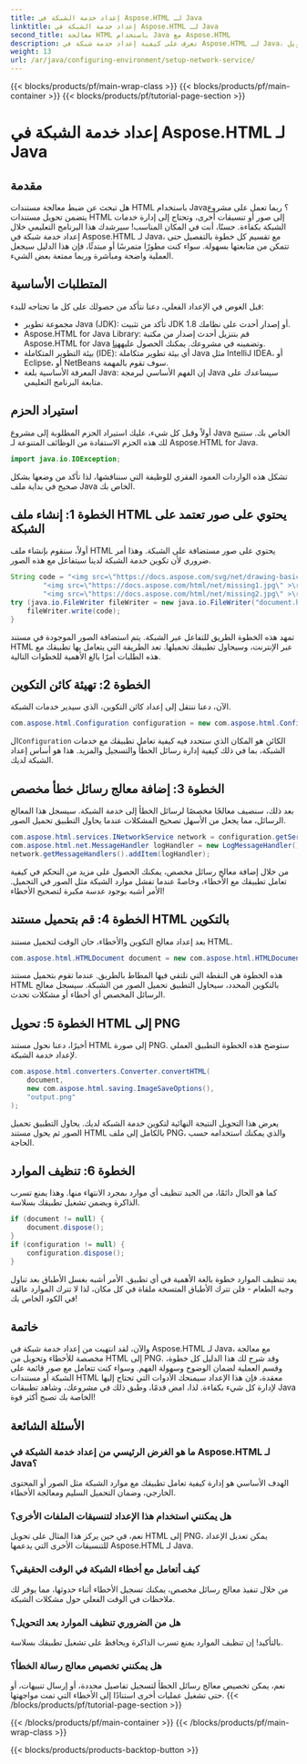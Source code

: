 ```yaml
---
title: إعداد خدمة الشبكة في Aspose.HTML لـ Java
linktitle: إعداد خدمة الشبكة في Aspose.HTML لـ Java
second_title: معالجة HTML باستخدام Java مع Aspose.HTML
description: تعرف على كيفية إعداد خدمة شبكة في Aspose.HTML لـ Java، وإدارة موارد الشبكة، وتحويل HTML إلى PNG باستخدام معالجة الأخطاء المخصصة.
weight: 13
url: /ar/java/configuring-environment/setup-network-service/
---
```


{{< blocks/products/pf/main-wrap-class >}}
{{< blocks/products/pf/main-container >}}
{{< blocks/products/pf/tutorial-page-section >}}

# إعداد خدمة الشبكة في Aspose.HTML لـ Java

## مقدمة
هل تبحث عن ضبط معالجة مستندات HTML باستخدام Java؟ ربما تعمل على مشروع يتضمن تحويل مستندات HTML إلى صور أو تنسيقات أخرى، وتحتاج إلى إدارة خدمات الشبكة بكفاءة. حسنًا، أنت في المكان المناسب! سيرشدك هذا البرنامج التعليمي خلال إعداد خدمة شبكة في Aspose.HTML لـ Java، مع تقسيم كل خطوة بالتفصيل حتى تتمكن من متابعتها بسهولة. سواء كنت مطورًا متمرسًا أو مبتدئًا، فإن هذا الدليل سيجعل العملية واضحة ومباشرة وربما ممتعة بعض الشيء.
## المتطلبات الأساسية
قبل الغوص في الإعداد الفعلي، دعنا نتأكد من حصولك على كل ما تحتاجه للبدء:
- مجموعة تطوير Java (JDK): تأكد من تثبيت JDK 1.8 أو إصدار أحدث على نظامك.
-  Aspose.HTML for Java Library: قم بتنزيل أحدث إصدار من مكتبة Aspose.HTML for Java وتضمينه في مشروعك. يمكنك الحصول عليه[هنا](https://releases.aspose.com/html/java/).
- بيئة التطوير المتكاملة (IDE): أي بيئة تطوير متكاملة Java مثل IntelliJ IDEA، أو Eclipse، أو NetBeans سوف تقوم بالمهمة.
- المعرفة الأساسية بلغة Java: إن الفهم الأساسي لبرمجة Java سيساعدك على متابعة البرنامج التعليمي.
## استيراد الحزم
أولاً وقبل كل شيء، عليك استيراد الحزم المطلوبة إلى مشروع Java الخاص بك. ستتيح لك هذه الحزم الاستفادة من الوظائف المتنوعة لـ Aspose.HTML for Java.
```java
import java.io.IOException;
```
تشكل هذه الواردات العمود الفقري للوظيفة التي سنناقشها، لذا تأكد من وضعها بشكل صحيح في بداية ملف Java الخاص بك.

## الخطوة 1: إنشاء ملف HTML يحتوي على صور تعتمد على الشبكة
أولاً، سنقوم بإنشاء ملف HTML يحتوي على صور مستضافة على الشبكة. وهذا أمر ضروري لأن تكوين خدمة الشبكة لدينا سيتفاعل مع هذه الصور.
```java
String code = "<img src=\"https://docs.aspose.com/svg/net/drawing-basics/filters-and-gradients/park.jpg\" >\r\n" +
		"<img src=\"https://docs.aspose.com/html/net/missing1.jpg\" >\r\n" +
		"<img src=\"https://docs.aspose.com/html/net/missing2.jpg\" >\r\n";
try (java.io.FileWriter fileWriter = new java.io.FileWriter("document.html")) {
	fileWriter.write(code);
}
```
تمهد هذه الخطوة الطريق للتفاعل عبر الشبكة. يتم استضافة الصور الموجودة في مستند HTML عبر الإنترنت، وسيحاول تطبيقك تحميلها. تعد الطريقة التي يتعامل بها تطبيقك مع هذه الطلبات أمرًا بالغ الأهمية للخطوات التالية.
## الخطوة 2: تهيئة كائن التكوين
الآن، دعنا ننتقل إلى إعداد كائن التكوين، الذي سيدير خدمات الشبكة.
```java
com.aspose.html.Configuration configuration = new com.aspose.html.Configuration();
```
 ال`Configuration` الكائن هو المكان الذي ستحدد فيه كيفية تعامل تطبيقك مع خدمات الشبكة، بما في ذلك كيفية إدارة رسائل الخطأ والتسجيل والمزيد. هذا هو أساس إعداد الشبكة لديك.
## الخطوة 3: إضافة معالج رسائل خطأ مخصص
بعد ذلك، سنضيف معالجًا مخصصًا لرسائل الخطأ إلى خدمة الشبكة. سيسجل هذا المعالج الرسائل، مما يجعل من الأسهل تصحيح المشكلات عندما يحاول التطبيق تحميل الصور.
```java
com.aspose.html.services.INetworkService network = configuration.getService(com.aspose.html.services.INetworkService.class);
com.aspose.html.net.MessageHandler logHandler = new LogMessageHandler();
network.getMessageHandlers().addItem(logHandler);
```

من خلال إضافة معالج رسائل مخصص، يمكنك الحصول على مزيد من التحكم في كيفية تعامل تطبيقك مع الأخطاء، وخاصةً عندما تفشل موارد الشبكة مثل الصور في التحميل. الأمر أشبه بوجود عدسة مكبرة لتصحيح الأخطاء!
## الخطوة 4: قم بتحميل مستند HTML بالتكوين

بعد إعداد معالج التكوين والأخطاء، حان الوقت لتحميل مستند HTML.
```java
com.aspose.html.HTMLDocument document = new com.aspose.html.HTMLDocument("document.html", configuration);
```
هذه الخطوة هي النقطة التي تلتقي فيها المطاط بالطريق. عندما تقوم بتحميل مستند HTML بالتكوين المحدد، سيحاول التطبيق تحميل الصور من الشبكة. سيسجل معالج الرسائل المخصص أي أخطاء أو مشكلات تحدث.
## الخطوة 5: تحويل HTML إلى PNG
أخيرًا، دعنا نحول مستند HTML إلى صورة PNG. ستوضح هذه الخطوة التطبيق العملي لإعداد خدمة الشبكة.
```java
com.aspose.html.converters.Converter.convertHTML(
	document,
	new com.aspose.html.saving.ImageSaveOptions(),
	"output.png"
);
```
يعرض هذا التحويل النتيجة النهائية لتكوين خدمة الشبكة لديك. يحاول التطبيق تحميل الصور ثم يحول مستند HTML بالكامل إلى ملف PNG، والذي يمكنك استخدامه حسب الحاجة.
## الخطوة 6: تنظيف الموارد
كما هو الحال دائمًا، من الجيد تنظيف أي موارد بمجرد الانتهاء منها. وهذا يمنع تسرب الذاكرة ويضمن تشغيل تطبيقك بسلاسة.
```java
if (document != null) {
	document.dispose();
}
if (configuration != null) {
	configuration.dispose();
}
```
يعد تنظيف الموارد خطوة بالغة الأهمية في أي تطبيق. الأمر أشبه بغسل الأطباق بعد تناول وجبة الطعام - فلن تترك الأطباق المتسخة ملقاة في كل مكان، لذا لا تترك الموارد عالقة في الكود الخاص بك!

## خاتمة
والآن، لقد انتهيت من إعداد خدمة شبكة في Aspose.HTML لـ Java، مع معالجة مخصصة للأخطاء وتحويل من HTML إلى PNG. وقد شرح لك هذا الدليل كل خطوة، وقسم العملية لضمان الوضوح وسهولة الفهم. وسواء كنت تتعامل مع صور قائمة على الشبكة أو مستندات HTML معقدة، فإن هذا الإعداد سيمنحك الأدوات التي تحتاج إليها لإدارة كل شيء بكفاءة. لذا، امض قدمًا، وطبق ذلك في مشروعك، وشاهد تطبيقات Java الخاصة بك تصبح أكثر قوة!
## الأسئلة الشائعة
### ما هو الغرض الرئيسي من إعداد خدمة الشبكة في Aspose.HTML لـ Java؟  
الهدف الأساسي هو إدارة كيفية تعامل تطبيقك مع موارد الشبكة مثل الصور أو المحتوى الخارجي، وضمان التحميل السليم ومعالجة الأخطاء.
### هل يمكنني استخدام هذا الإعداد لتنسيقات الملفات الأخرى؟  
نعم، في حين يركز هذا المثال على تحويل HTML إلى PNG، يمكن تعديل الإعداد للتنسيقات الأخرى التي يدعمها Aspose.HTML لـ Java.
### كيف أتعامل مع أخطاء الشبكة في الوقت الحقيقي؟  
من خلال تنفيذ معالج رسائل مخصص، يمكنك تسجيل الأخطاء أثناء حدوثها، مما يوفر لك ملاحظات في الوقت الفعلي حول مشكلات الشبكة.
### هل من الضروري تنظيف الموارد بعد التحويل؟  
بالتأكيد! إن تنظيف الموارد يمنع تسرب الذاكرة ويحافظ على تشغيل تطبيقك بسلاسة.
### هل يمكنني تخصيص معالج رسالة الخطأ؟  
نعم، يمكن تخصيص معالج رسائل الخطأ لتسجيل تفاصيل محددة، أو إرسال تنبيهات، أو حتى تشغيل عمليات أخرى استنادًا إلى الأخطاء التي تمت مواجهتها.
{{< /blocks/products/pf/tutorial-page-section >}}

{{< /blocks/products/pf/main-container >}}
{{< /blocks/products/pf/main-wrap-class >}}

{{< blocks/products/products-backtop-button >}}
